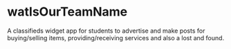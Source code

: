 # watIsOurTeamName
A classifieds widget app for students to advertise and make posts for buying/selling items, providing/receiving services and also a lost and found.
